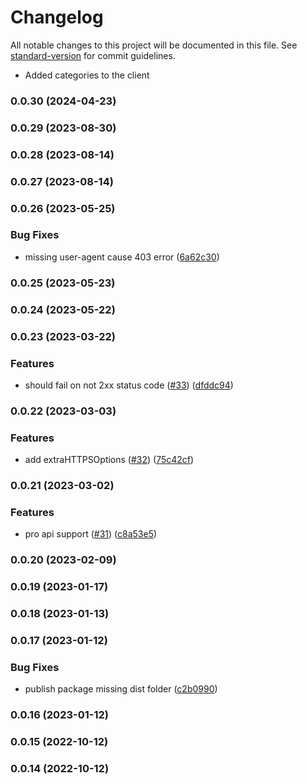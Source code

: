 # Changelog

All notable changes to this project will be documented in this file. See [standard-version](https://github.com/conventional-changelog/standard-version) for commit guidelines.

* Added categories to the client

### 0.0.30 (2024-04-23)

### 0.0.29 (2023-08-30)

### 0.0.28 (2023-08-14)

### 0.0.27 (2023-08-14)

### 0.0.26 (2023-05-25)


### Bug Fixes

* missing user-agent cause 403 error ([6a62c30](https://github.com/samuraitruong/coingecko-api-v3/commit/6a62c303ec95ac8e9adc2af2ccd96ef75e224181))

### 0.0.25 (2023-05-23)

### 0.0.24 (2023-05-22)

### 0.0.23 (2023-03-22)


### Features

* should fail on not 2xx status code ([#33](https://github.com/samuraitruong/coingecko-api-v3/issues/33)) ([dfddc94](https://github.com/samuraitruong/coingecko-api-v3/commit/dfddc94ebb4f7f3397214d0fd840883e1d744681))

### 0.0.22 (2023-03-03)


### Features

* add extraHTTPSOptions ([#32](https://github.com/samuraitruong/coingecko-api-v3/issues/32)) ([75c42cf](https://github.com/samuraitruong/coingecko-api-v3/commit/75c42cf42938140657f3593478e1752b23332045))

### 0.0.21 (2023-03-02)


### Features

* pro api support ([#31](https://github.com/samuraitruong/coingecko-api-v3/issues/31)) ([c8a53e5](https://github.com/samuraitruong/coingecko-api-v3/commit/c8a53e53ddb6e49d1d6e5fb53491ea778a682216))

### 0.0.20 (2023-02-09)

### 0.0.19 (2023-01-17)

### 0.0.18 (2023-01-13)

### 0.0.17 (2023-01-12)


### Bug Fixes

* publish package missing dist folder ([c2b0990](https://github.com/samuraitruong/coingecko-api-v3/commit/c2b09906cc1da707b1ccbb09e41f917a8db21cd6))

### 0.0.16 (2023-01-12)

### 0.0.15 (2022-10-12)

### 0.0.14 (2022-10-12)
